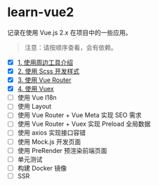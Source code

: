 # learn-vue2

记录在使用 Vue.js 2.x 在项目中的一些应用。

> 注意：请按顺序查看，会有依赖。

- [x] [1. 使用周边工具介绍](./1-info/)
- [x] [2. 使用 Scss 开发样式](./2-scss/)
- [x] [3. 使用 Vue Router](./3-router/)
- [x] [4. 使用 Vuex](./4-vuex/)
- [ ] 使用 Vue I18n
- [ ] 使用 Layout
- [ ] 使用 Vue Router + Vue Meta 实现 SEO 需求
- [ ] 使用 Vue Router + Vuex 实现 Preload 全局数据
- [ ] 使用 axios 实现接口容错
- [ ] 使用 Mock.js 开发页面
- [ ] 使用 PreRender 预渲染前端页面
- [ ] 单元测试
- [ ] 构建 Docker 镜像
- [ ] SSR